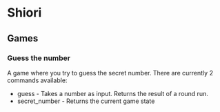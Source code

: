 # Shiori

## Games
### Guess the number
A game where you try to guess the secret number. 
There are currently 2 commands available:
* guess - Takes a number as input. Returns the result of a round run.
* secret_number - Returns the current game state